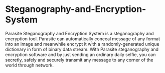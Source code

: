 # Steganography-and-Encryption-System
Parasite Steganography and Encryption System is a steganography and encryption tool. Parasite can automatically conceal message of any format into an image and meanwhile encrypt it with a randomly-generated unique dictionary in form of binary data stream. With Parasite steganography and encryption software and by just sending an ordinary daily selfie, you can secretly, safely and securely transmit any message to any corner of the world through network. 
